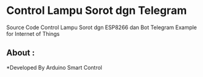 # Control Lampu Sorot dgn Telegram #
Source Code Control Lampu Sorot dgn ESP8266 dan Bot Telegram
Example for Internet of Things

## About : ##

*Developed By Arduino Smart Control

